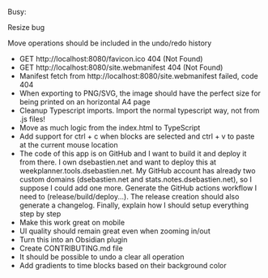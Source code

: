 Busy:

Resize bug

Move operations should be included in the undo/redo history

- GET http://localhost:8080/favicon.ico 404 (Not Found)
- GET http://localhost:8080/site.webmanifest 404 (Not Found)
- Manifest fetch from http://localhost:8080/site.webmanifest failed, code 404
- When exporting to PNG/SVG, the image should have the perfect size for being printed on an horizontal A4 page
- Cleanup Typescript imports. Import the normal typescript way, not from .js files!
- Move as much logic from the index.html to TypeScript
- Add support for ctrl + c when blocks are selected and ctrl + v to paste at the current mouse location
- The code of this app is on GitHub and I want to build it and deploy it from there. I own dsebastien.net and want to deploy this at weekplanner.tools.dsebastien.net. My GitHub account has already two custom domains (dsebastien.net and stats.notes.dsebastien.net), so I suppose I could add one more. Generate the GitHub actions workflow I need to (release/build/deploy...). The release creation should also generate a changelog. Finally, explain how I should setup everything step by step
- Make this work great on mobile
- UI quality should remain great even when zooming in/out
- Turn this into an Obsidian plugin
- Create CONTRIBUTING.md file
- It should be possible to undo a clear all operation
- Add gradients to time blocks based on their background color